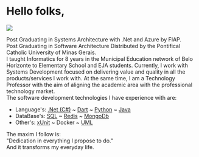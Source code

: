 <h1>Hello folks,</h1>
<p>
  <a href="mailto:danhpaiva@outlook.com" target="_blank" title="E-mail">
    <img src="https://img.shields.io/static/v1?style=flat-square&logo=microsoft&label=&message=danhpaiva@outlook.com&color=00875f">
  </a>
</p>

<p>Post Graduating in Systems Architecture with .Net and Azure by FIAP.<br>
Post Graduating in Software Architecture Distributed by the Pontifical Catholic University of Minas Gerais.<br>
I taught Informatics for 8 years in the Municipal Education network of Belo Horizonte to Elementary School and EJA students.
Currently, I work with Systems Development focused on delivering value and quality in all the products/services I work with.
At the same time, I am a Technology Professor with the aim of aligning the academic area with the professional technology market.<br>
The software development technologies I have experience with are:<br>

* Language's: [.Net (C#)](https://github.com/danhpaiva?tab=repositories&q=&type=&language=c%23&sort=) ~ 
[Dart](https://github.com/danhpaiva?tab=repositories&q=&type=&language=dart&sort=) ~ 
[Python](https://github.com/danhpaiva?tab=repositories&q=&type=&language=python&sort=) ~
[Java](https://github.com/danhpaiva?tab=repositories&q=&type=&language=java&sort=)
* DataBase's: [SQL](https://github.com/danhpaiva?tab=repositories&q=&type=&language=tsql&sort=) ~ 
[Redis](https://github.com/danhpaiva/net-redis-example-key-value) ~ 
[MongoDb](https://github.com/danhpaiva/net-api-mongodb)
* Other's: [xUnit](https://github.com/danhpaiva/diplomator-net) ~ 
Docker ~
[UML](https://github.com/danhpaiva/university-diagram-plantUml)

The maxim I follow is:<br>
"Dedication in everything I propose to do."<br>
And it transforms my everyday life.<br>
</p>
